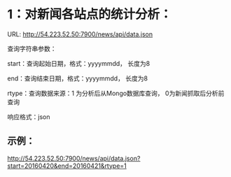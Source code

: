 1：对新闻各站点的统计分析：
=========================
URL: http://54.223.52.50:7900/news/api/data.json

查询字符串参数：

start：查询起始日期，格式：yyyymmdd， 长度为8

end：查询结束日期，格式：yyyymmdd， 长度为8

rtype：查询数据来源：1 为分析后从Mongo数据库查询， 0为新闻抓取后分析前查询

响应格式：json

示例：
-----
http://54.223.52.50:7900/news/api/data.json?start=20160420&end=20160421&rtype=1
